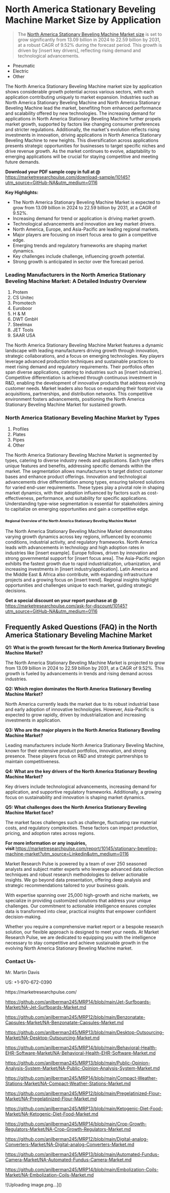 <h1>North America Stationary Beveling Machine Market&nbsp;Size by Application</h1><blockquote><p>The <a href="https://marketresearchpulse.com/download-sample/10145?utm_source=GitHub-NA&amp;utm_medium=0116">North America Stationary Beveling Machine Market size</a> is set to grow significantly from 13.09 billion in 2024 to 22.59 billion by 2031, at a robust CAGR of 9.52% during the forecast period. This growth is driven by [insert key drivers], reflecting rising demand and technological advancements.</p></blockquote><ul><li>Pneumatic<li> Electric<li> Other</li></ul><p>The North America Stationary Beveling Machine market size by application shows considerable growth potential across various sectors, with each application contributing uniquely to market expansion. Industries such as North America Stationary Beveling Machine and North America Stationary Beveling Machine lead the market, benefiting from enhanced performance and scalability offered by new technologies. The increasing demand for applications in North America Stationary Beveling Machine further propels market growth, supported by factors like changing consumer preferences and stricter regulations. Additionally, the market's evolution reflects rising investments in innovation, driving applications in North America Stationary Beveling Machine to new heights. This diversification across applications presents strategic opportunities for businesses to target specific niches and drive revenue growth. As the market continues to evolve, adaptability to emerging applications will be crucial for staying competitive and meeting future demands.</p><p><strong>Download your PDF sample copy in full at @ </strong><a href="https://marketresearchpulse.com/download-sample/10145?utm_source=GitHub-NA&amp;utm_medium=0116">https://marketresearchpulse.com/download-sample/10145?utm_source=GitHub-NA&amp;utm_medium=0116</a></p><p><strong>Key Highlights: </strong></p><ul><li>The North America Stationary Beveling Machine Market is expected to grow from 13.09 billion in 2024 to 22.59 billion by 2031, at a CAGR of 9.52%.</li><li>Increasing demand for trend or application is driving market growth.</li><li>Technological advancements and innovation are key market drivers.</li><li>North America, Europe, and Asia-Pacific are leading regional markets.</li><li>Major players are focusing on insert focus area to gain a competitive edge.</li><li>Emerging trends and regulatory frameworks are shaping market dynamics.</li><li>Key challenges include challenge, influencing growth potential.</li><li>Strong growth is anticipated in sector over the forecast period.</li></ul><h3>Leading Manufacturers in the North America Stationary Beveling Machine Market: A Detailed Industry Overview</h3><ol><li>Protem</li><li>CS Unitec</li><li>Promotech</li><li>Euroboor</li><li>H & M</li><li>DWT GmbH</li><li>Steelmax</li><li>JET Tools</li><li>SAAR USA</li></ol><div class="flex max-w-full flex-col flex-grow"><div class="min-h-8 text-message flex w-full flex-col items-end gap-2 whitespace-normal break-words [.text-message+&amp;]:mt-5" dir="auto" data-message-author-role="assistant" data-message-id="fd8432e4-4910-450d-b182-61b7bfb0a01f" data-message-model-slug="gpt-4o"><div class="flex w-full flex-col gap-1 empty:hidden first:pt-[3px]"><div class="markdown prose w-full break-words dark:prose-invert light"><p>The North America Stationary Beveling Machine Market features a dynamic landscape with leading manufacturers driving growth through innovation, strategic collaborations, and a focus on emerging technologies. Key players leverage advanced production techniques and sustainable practices to meet rising demand and regulatory requirements. Their portfolios often span diverse applications, catering to industries such as [insert industries]. Competitive differentiation is achieved through continuous investment in R&amp;D, enabling the development of innovative products that address evolving customer needs. Market leaders also focus on expanding their footprint via acquisitions, partnerships, and distribution networks. This competitive environment fosters advancements, positioning the North America Stationary Beveling Machine Market for sustained growth.</p></div></div></div></div><h3>North America Stationary Beveling Machine Market by Types</h3><ol><li>Profiles<li> Plates<li> Pipes<li> Other</li></ol><div class="flex max-w-full flex-col flex-grow"><div class="min-h-8 text-message flex w-full flex-col items-end gap-2 whitespace-normal break-words [.text-message+&amp;]:mt-5" dir="auto" data-message-author-role="assistant" data-message-id="084470be-0bb7-4664-bddf-5156b4f41249" data-message-model-slug="gpt-4o-mini"><div class="flex w-full flex-col gap-1 empty:hidden first:pt-[3px]"><div class="markdown prose w-full break-words dark:prose-invert light"><p>The North America Stationary Beveling Machine Market is segmented by types, catering to diverse industry needs and applications. Each type offers unique features and benefits, addressing specific demands within the market. The segmentation allows manufacturers to target distinct customer bases and enhance product offerings. Innovation and technological advancements drive differentiation among types, ensuring tailored solutions for varied end-user requirements. These types play a pivotal role in shaping market dynamics, with their adoption influenced by factors such as cost-effectiveness, performance, and suitability for specific applications. Understanding type-wise segmentation is essential for stakeholders aiming to capitalize on emerging opportunities and gain a competitive edge.</p></div></div></div></div><h3><span style="font-size: 11px;">Regional Overview of the North America Stationary Beveling Machine Market</span></h3><div class="flex max-w-full flex-col flex-grow"><div class="min-h-8 text-message flex w-full flex-col items-end gap-2 whitespace-normal break-words [.text-message+&amp;]:mt-5" dir="auto" data-message-author-role="assistant" data-message-id="e9038762-ce64-4e30-91c9-9bd413514231" data-message-model-slug="gpt-4o-mini"><div class="flex w-full flex-col gap-1 empty:hidden first:pt-[3px]"><div class="markdown prose w-full break-words dark:prose-invert light"><p>The North America Stationary Beveling Machine Market demonstrates varying growth dynamics across key regions, influenced by economic conditions, industrial activity, and regulatory frameworks. North America leads with advancements in technology and high adoption rates in industries like [insert example]. Europe follows, driven by innovation and strong governmental support for [insert focus area]. The Asia-Pacific region exhibits the fastest growth due to rapid industrialization, urbanization, and increasing investments in [insert industry/application]. Latin America and the Middle East &amp; Africa also contribute, with expanding infrastructure projects and a growing focus on [insert trend]. Regional insights highlight opportunities and challenges unique to each market, guiding strategic decisions.</p></div></div></div></div><p><strong>Get a special discount on your report purchase at @ </strong><a href="https://marketresearchpulse.com/ask-for-discount/10145?utm_source=GitHub-NA&amp;utm_medium=0116">https://marketresearchpulse.com/ask-for-discount/10145?utm_source=GitHub-NA&amp;utm_medium=0116</a></p><h2>Frequently Asked Questions (FAQ) in the North America Stationary Beveling Machine Market</h2><p><strong>Q1: What is the growth forecast for the North America Stationary Beveling Machine Market?</strong></p><p>The North America Stationary Beveling Machine Market is projected to grow from 13.09 billion in 2024 to 22.59 billion by 2031, at a CAGR of 9.52%. This growth is fueled by advancements in trends and rising demand across industries.</p><p><strong>Q2: Which region dominates the North America Stationary Beveling Machine Market?</strong></p><p>North America currently leads the market due to its robust industrial base and early adoption of innovative technologies. However, Asia-Pacific is expected to grow rapidly, driven by industrialization and increasing investments in application.</p><p><strong>Q3: Who are the major players in the North America Stationary Beveling Machine Market?</strong></p><p>Leading manufacturers include North America Stationary Beveling Machine, known for their extensive product portfolios, innovation, and strong presence. These players focus on R&amp;D and strategic partnerships to maintain competitiveness.</p><p><strong>Q4: What are the key drivers of the North America Stationary Beveling Machine Market?</strong></p><p>Key drivers include technological advancements, increasing demand for application, and supportive regulatory frameworks. Additionally, a growing focus on sustainability and innovation is shaping market dynamics.</p><p><strong>Q5: What challenges does the North America Stationary Beveling Machine Market face?</strong></p><p>The market faces challenges such as challenge, fluctuating raw material costs, and regulatory complexities. These factors can impact production, pricing, and adoption rates across regions.</p><p><strong>For more information or any inquiries, visit&nbsp;</strong><a href="https://marketresearchpulse.com/report/10145/stationary-beveling-machine-market?utm_source=Linkedin&utm_medium=0116">https://marketresearchpulse.com/report/10145/stationary-beveling-machine-market?utm_source=Linkedin&utm_medium=0116</a></p><p>Market Research Pulse is powered by a team of over 250 seasoned analysts and subject matter experts who leverage advanced data collection techniques and robust research methodologies to deliver actionable insights. We go beyond data presentation, offering deep analysis and strategic recommendations tailored to your business goals.</p><p>With expertise spanning over 25,000 high-growth and niche markets, we specialize in providing customized solutions that address your unique challenges. Our commitment to actionable intelligence ensures complex data is transformed into clear, practical insights that empower confident decision-making.</p><p>Whether you require a comprehensive market report or a bespoke research solution, our flexible approach is designed to meet your needs. At Market Research Pulse, we are dedicated to equipping you with the intelligence necessary to stay competitive and achieve sustainable growth in the evolving North America Stationary Beveling Machine market.</p><h3><strong>Contact Us-</strong></h3><p>Mr. Martin Davis</p><p>US: +1-970-672-0390</p><p>https://marketresearchpulse.com/</p><p><a href="https://github.com/anilberman245/MRP14/blob/main/Jet-Surfboards-Market/NA-Jet-Surfboards-Market.md">https://github.com/anilberman245/MRP14/blob/main/Jet-Surfboards-Market/NA-Jet-Surfboards-Market.md</a></p><p><a href="https://github.com/anilberman245/MRP12/blob/main/Benzonatate-Capsules-Market/NA-Benzonatate-Capsules-Market.md">https://github.com/anilberman245/MRP12/blob/main/Benzonatate-Capsules-Market/NA-Benzonatate-Capsules-Market.md</a></p><p><a href="https://github.com/anilberman245/MRP13/blob/main/Desktop-Outsourcing-Market/NA-Desktop-Outsourcing-Market.md">https://github.com/anilberman245/MRP13/blob/main/Desktop-Outsourcing-Market/NA-Desktop-Outsourcing-Market.md</a></p><p><a href="https://github.com/anilberman245/MRP14/blob/main/Behavioral-Health-EHR-Software-Market/NA-Behavioral-Health-EHR-Software-Market.md">https://github.com/anilberman245/MRP14/blob/main/Behavioral-Health-EHR-Software-Market/NA-Behavioral-Health-EHR-Software-Market.md</a></p><p><a href="https://github.com/anilberman245/MRP13/blob/main/Public-Opinion-Analysis-System-Market/NA-Public-Opinion-Analysis-System-Market.md">https://github.com/anilberman245/MRP13/blob/main/Public-Opinion-Analysis-System-Market/NA-Public-Opinion-Analysis-System-Market.md</a></p><p><a href="https://github.com/anilberman245/MRP14/blob/main/Compact-Weather-Stations-Market/NA-Compact-Weather-Stations-Market.md">https://github.com/anilberman245/MRP14/blob/main/Compact-Weather-Stations-Market/NA-Compact-Weather-Stations-Market.md</a></p><p><a href="https://github.com/anilberman245/MRP12/blob/main/Pregelatinized-Flour-Market/NA-Pregelatinized-Flour-Market.md">https://github.com/anilberman245/MRP12/blob/main/Pregelatinized-Flour-Market/NA-Pregelatinized-Flour-Market.md</a></p><p><a href="https://github.com/anilberman245/MRP13/blob/main/Ketogenic-Diet-Food-Market/NA-Ketogenic-Diet-Food-Market.md">https://github.com/anilberman245/MRP13/blob/main/Ketogenic-Diet-Food-Market/NA-Ketogenic-Diet-Food-Market.md</a></p><p><a href="https://github.com/anilberman245/MRP14/blob/main/Crop-Growth-Regulators-Market/NA-Crop-Growth-Regulators-Market.md">https://github.com/anilberman245/MRP14/blob/main/Crop-Growth-Regulators-Market/NA-Crop-Growth-Regulators-Market.md</a></p><p><a href="https://github.com/anilberman245/MRP12/blob/main/Digital-analog-Converters-Market/NA-Digital-analog-Converters-Market.md">https://github.com/anilberman245/MRP12/blob/main/Digital-analog-Converters-Market/NA-Digital-analog-Converters-Market.md</a></p><p><a href="https://github.com/anilberman245/MRP13/blob/main/Automated-Fundus-Camera-Market/NA-Automated-Fundus-Camera-Market.md">https://github.com/anilberman245/MRP13/blob/main/Automated-Fundus-Camera-Market/NA-Automated-Fundus-Camera-Market.md</a></p><p><a href="https://github.com/anilberman245/MRP14/blob/main/Embolization-Coils-Market/NA-Embolization-Coils-Market.md">https://github.com/anilberman245/MRP14/blob/main/Embolization-Coils-Market/NA-Embolization-Coils-Market.md</a></p>
![Uploading image.png…]()
